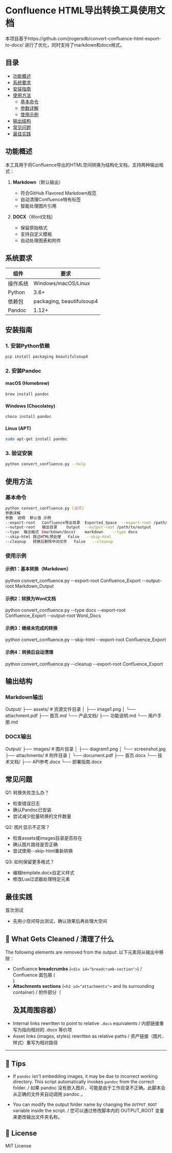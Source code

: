 # Confluence HTML导出转换工具使用文档

本项目基于https://github.com/jrogersdb/convert-confluence-html-export-to-docx/ 进行了优化，同时支持了markdown和docx格式。

## 目录
- [功能概述](#功能概述)
- [系统要求](#系统要求)
- [安装指南](#安装指南)
- [使用方法](#使用方法)
  - [基本命令](#基本命令)
  - [参数详解](#参数详解)
  - [使用示例](#使用示例)
- [输出结构](#输出结构)
- [常见问题](#常见问题)
- [最佳实践](#最佳实践)

## 功能概述

本工具用于将Confluence导出的HTML空间转换为结构化文档，支持两种输出格式：

1. **Markdown**（默认输出）
   - 符合GitHub Flavored Markdown规范
   - 自动清理Confluence特有标签
   - 智能处理图片引用

2. **DOCX**（Word文档）
   - 保留原始格式
   - 支持自定义模板
   - 自动处理图表和附件

## 系统要求

| 组件 | 要求 |
|------|------|
| 操作系统 | Windows/macOS/Linux |
| Python | 3.6+ |
| 依赖包 | packaging, beautifulsoup4 |
| Pandoc | 1.12+ |

## 安装指南

### 1. 安装Python依赖

```bash
pip install packaging beautifulsoup4
```

### 2. 安装Pandoc

#### macOS (Homebrew)
```bash
brew install pandoc
```
#### Windows (Chocolatey)
```bash
choco install pandoc
```
#### Linux (APT)
```bash
sudo apt-get install pandoc
```
### 3. 验证安装
```bash
python convert_confluence.py --help
```
## 使用方法
### 基本命令
```bash
python convert_confluence.py [选项]
参数详解
参数	说明	默认值	示例
--export-root	Confluence导出目录	Exported_Space	--export-root /path/to/export
--output-root	输出目录	Output	--output-root /path/to/output
--type	输出格式 (markdown/docx)	markdown	--type docx
--skip-html	跳过HTML预处理	False	--skip-html
--cleanup	转换后删除中间文件	False	--cleanup
```
### 使用示例
#### 示例1：基本转换（Markdown）
python convert_confluence.py   --export-root Confluence_Export   --output-root Markdown_Output
#### 示例2：转换为Word文档
python convert_confluence.py   --type docx   --export-root Confluence_Export   --output-root Word_Docs
#### 示例3：继续未完成的转换
python convert_confluence.py   --skip-html   --export-root Confluence_Export
#### 示例4：转换后自动清理
python convert_confluence.py   --cleanup   --export-root Confluence_Export

## 输出结构
### Markdown输出
Output/
├── assets/               # 资源文件目录
│   ├── image1.png
│   └── attachment.pdf
├── 首页.md
└── 产品文档/
    ├── 功能说明.md
    └── 用户手册.md
### DOCX输出

Output/
├── images/               # 图片目录
│   ├── diagram1.png
│   └── screenshot.jpg
├── attachments/          # 附件目录
│   └── document.pdf
├── 首页.docx
└── 技术文档/
    ├── API参考.docx
    └── 部署指南.docx


## 常见问题
Q1: 转换失败怎么办？
- 检查错误日志
- 确认Pandoc已安装
- 尝试减少批量转换的文件数量

Q2: 图片显示不正常？
- 检查assets或images目录是否存在
- 确认图片路径是否正确
- 尝试使用--skip-html重新转换

Q3: 如何保留更多格式？
- 编辑template.docx自定义样式
- 修改Lua过滤器处理特定元素

## 最佳实践
首次测试
- 先用小空间导出测试，确认效果后再处理大空间




## 🧹 What Gets Cleaned / 清理了什么

The following elements are removed from the output:
以下元素将从输出中移除：

* Confluence **breadcrumbs** (`<div id="breadcrumb-section">`)  / Confluence 面包屑 ( <div id="breadcrumb-section"> )
* **Attachments sections** (`<h2 id="attachments">` and its surrounding container) / 附件部分（ <h2 id="attachments"> 及其周围容器）
* Internal links rewritten to point to relative `.docx` equivalents / 内部链接重写为指向相对的 .docx 等价项
* Asset links (images, styles) rewritten as relative paths / 资产链接（图片、样式）重写为相对路径


---

## 📃 Tips

* If `pandoc` isn't embedding images, it may be due to incorrect working directory. This script automatically invokes `pandoc` from the correct folder. / 如果 pandoc 没有嵌入图片，可能是由于工作目录不正确。此脚本会从正确的文件夹自动调用 pandoc 。

* You can modify the output folder name by changing the `OUTPUT_ROOT` variable inside the script. / 您可以通过修改脚本内的 OUTPUT_ROOT 变量来更改输出文件夹名称。


## 📄 License

MIT License
